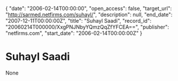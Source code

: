{
  "date": "2006-02-14T00:00:00", 
  "open_access": false, 
  "target_url": "http://sarmed.netfirms.com/suhayl/", 
  "description": null, 
  "end_date": "2007-12-11T00:00:00Z", 
  "title": "Suhayl Saadi", 
  "record_id": "20060214T000000/XxgPNJNbyYQmzQqZfYFCEA==", 
  "publisher": "netfirms.com", 
  "start_date": "2006-02-14T00:00:00Z"
}

# Suhayl Saadi

None